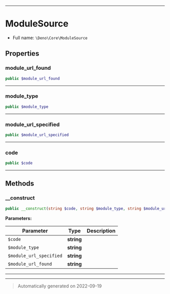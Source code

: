 ***

# ModuleSource





* Full name: `\Deno\Core\ModuleSource`




## Properties


### module_url_found



```php
public $module_url_found
```






***

### module_type



```php
public $module_type
```






***

### module_url_specified



```php
public $module_url_specified
```






***

### code



```php
public $code
```






***

## Methods


### __construct



```php
public __construct(string $code, string $module_type, string $module_url_specified, string $module_url_found): mixed
```








**Parameters:**

| Parameter | Type | Description |
|-----------|------|-------------|
| `$code` | **string** |  |
| `$module_type` | **string** |  |
| `$module_url_specified` | **string** |  |
| `$module_url_found` | **string** |  |




***


***
> Automatically generated on 2022-09-19
